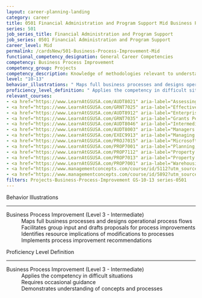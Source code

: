```yaml
---
layout: career-planning-landing
category: career
title: 0501 Financial Administration and Program Support Mid Business Process Improvement
series: 501
job_series_title: Financial Administration and Program Support
job_series: 0501 Financial Administration and Program Support
career_level: Mid
permalink: /cardsNew/501-Business-Process-Improvement-Mid
functional_competency_designation: General Career Competencies
competency: Business Process Improvement
competency_group: Projects
competency_description: Knowledge of methodologies relevant to understanding, analyzing, and optimizing existing business processes; documents and understands current business processes, identifies issues, suggests process improvements, participates in implementing improvements, or monitors to ensure that improvements work as designed.
level: "10-13"
behavior_illustrations: " Maps full business processes and designs operational process flows  Facilitates group input and drafts proposals for process improvements  Identifies resource implications of modifications to processes  Implements process improvement recommendations"
proficiency_level_definition: " Applies the competency in difficult situations  Requires occasional guidance  Demonstrates understanding of concepts and processes"
relevant_courses: 
- <a href="https://www.LearnAtGSUSA.com/AUDT8021" aria-label="Assessing Controls in Performance Audits (AUDT8021) - https://www.LearnAtGSUSA.com/AUDT8021">Assessing Controls in Performance Audits (AUDT8021)</a>, Graduate School USA (GSUSA)
- <a href="https://www.LearnAtGSUSA.com/GRNT7025" aria-label="Effective Grants Manager (GRNT7025) - https://www.LearnAtGSUSA.com/GRNT7025">Effective Grants Manager (GRNT7025)</a>, Graduate School USA (GSUSA)
- <a href="https://www.LearnAtGSUSA.com/AUDT8912" aria-label="Enterprise Risk Management&#58; Executive Seminar (AUDT8912) - https://www.LearnAtGSUSA.com/AUDT8912">Enterprise Risk Management&#58; Executive Seminar (AUDT8912)</a>, Graduate School USA (GSUSA)
- <a href="https://www.LearnAtGSUSA.com/GRNT7035" aria-label="Grants Performance Management and Monitoring (GRNT7035) - https://www.LearnAtGSUSA.com/GRNT7035">Grants Performance Management and Monitoring (GRNT7035)</a>, Graduate School USA (GSUSA)
- <a href="https://www.LearnAtGSUSA.com/AUDT8046" aria-label="Intermediate Performance Auditing (AUDT8046) - https://www.LearnAtGSUSA.com/AUDT8046">Intermediate Performance Auditing (AUDT8046)</a>, Graduate School USA (GSUSA)
- <a href="https://www.LearnAtGSUSA.com/AUDT8003" aria-label="Managers and Auditors Roles in Assessing Internal Controls (AUDT8003) - https://www.LearnAtGSUSA.com/AUDT8003">Managers and Auditors Roles in Assessing Internal Controls (AUDT8003)</a>, Graduate School USA (GSUSA)
- <a href="https://www.LearnAtGSUSA.com/EXEC9913" aria-label="Managing for Results (EXEC9913) - https://www.LearnAtGSUSA.com/EXEC9913">Managing for Results (EXEC9913)</a>, Graduate School USA (GSUSA)
- <a href="https://www.LearnAtGSUSA.com/PROJ7015" aria-label="Microsoft Project&#58; Introduction (PROJ7015) - https://www.LearnAtGSUSA.com/PROJ7015">Microsoft Project&#58; Introduction (PROJ7015)</a>, Graduate School USA (GSUSA)
- <a href="https://www.LearnAtGSUSA.com/PROP7001" aria-label="Planning, Managing and Controlling a Personal Property Inventory (PROP7013) - https://www.LearnAtGSUSA.com/PROP7001">Planning, Managing and Controlling a Personal Property Inventory (PROP7013)</a>, Graduate School USA (GSUSA)
- <a href="https://www.LearnAtGSUSA.com/PROP7112" aria-label="Property Accountability&#58; The Life Cycle (PROP7112) - https://www.LearnAtGSUSA.com/PROP7112">Property Accountability&#58; The Life Cycle (PROP7112)</a>, Graduate School USA (GSUSA)
- <a href="https://www.LearnAtGSUSA.com/PROP7013" aria-label="Property Management for Custodial Officers (PROP7103) - https://www.LearnAtGSUSA.com/PROP7013">Property Management for Custodial Officers (PROP7103)</a>, Graduate School USA (GSUSA)
- <a href="https://www.LearnAtGSUSA.com/PROP7001" aria-label="Warehousing, Operations and Disposal (PROP7001) - https://www.LearnAtGSUSA.com/PROP7001">Warehousing, Operations and Disposal (PROP7001)</a>, Graduate School USA (GSUSA)
- <a href="https://www.managementconcepts.com/course/id/5112?utm_source=CFOportal&utm_medium=listing&utm_campaign=CFOTTEP&utm_id=23FM" aria-label="Internal Control&#58; Meeting Federal Requirements For Accountability - https://www.managementconcepts.com/course/id/5112?utm_source=CFOportal&utm_medium=listing&utm_campaign=CFOTTEP&utm_id=23FM">Internal Control&#58; Meeting Federal Requirements For Accountability</a>, Management Concepts
- <a href="https://www.managementconcepts.com/course/id/5892?utm_source=CFOportal&utm_medium=listing&utm_campaign=CFOTTEP&utm_id=23FM" aria-label="Understanding Enterprise Risk Management, Internal Controls, And Fraud Prevention In The Federal Environment - https://www.managementconcepts.com/course/id/5892?utm_source=CFOportal&utm_medium=listing&utm_campaign=CFOTTEP&utm_id=23FM">Understanding Enterprise Risk Management, Internal Controls, And Fraud Prevention In The Federal Environment</a>, Management Concepts
filters: Projects-Business-Process-Improvement GS-10-13 series-0501
---
```


<div class="desktop:grid-col-6 margin-y-3">
  <div class="border-top-2 bg-white padding-3 shadow-5 height-full members-hover border-1px button-border border-top-blue radius-lg">
    <p class="text-bold label-color font-size-21">Behavior Illustrations</p>
    <hr class="hr-green"/>
    <dl class="text-base card-content-color"><dt>Business Process Improvement (Level 3 - Intermediate)</dt><dd>Maps full business processes and designs operational process flows </dd><dd>Facilitates group input and drafts proposals for process improvements </dd><dd>Identifies resource implications of modifications to processes </dd><dd>Implements process improvement recommendations</dd></dl>
  </div>
</div>
<div class="desktop:grid-col-6 margin-y-3">
  <div class="border-top-2 bg-white padding-3 shadow-5 height-full members-hover border-1px button-border border-top-blue radius-lg">
    <p class="text-bold label-color font-size-21">Proficiency Level Definition</p>
     <hr class="hr-green"/>
    <dl class="text-base card-content-color"><dt>Business Process Improvement (Level 3 - Intermediate)</dt><dd>Applies the competency in difficult situations </dd><dd>Requires occasional guidance </dd><dd>Demonstrates understanding of concepts and processes</dd></dl>
  </div>
</div>
